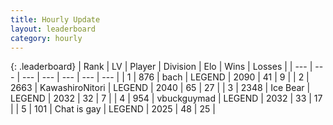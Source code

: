 ```yaml
---
title: Hourly Update
layout: leaderboard
category: hourly
---
```


{: .leaderboard}
| Rank | LV | Player | Division | Elo | Wins | Losses |
| --- | --- | --- | --- | --- | --- | --- |
| <span data-change="0">1</span> | 876 | <span title="ID: 281795">bach</span> | LEGEND | <span data-change="0">2090</span> | <span data-change="0">41</span> | <span data-change="0">9</span> |
| <span data-change="0">2</span> | 2663 | <span title="ID: 164871">KawashiroNitori</span> | LEGEND | <span data-change="0">2040</span> | <span data-change="0">65</span> | <span data-change="0">27</span> |
| <span data-change="1">3</span> | 2348 | <span title="ID: 417840">Ice Bear</span> | LEGEND | <span data-change="0">2032</span> | <span data-change="0">32</span> | <span data-change="0">7</span> |
| <span data-change="-1">4</span> | 954 | <span title="ID: 418052">vbuckguymad</span> | LEGEND | <span data-change="-1">2032</span> | <span data-change="3">33</span> | <span data-change="2">17</span> |
| <span data-change="0">5</span> | 101 | <span title="ID: 583966">Chat is gay</span> | LEGEND | <span data-change="0">2025</span> | <span data-change="0">48</span> | <span data-change="0">25</span> |